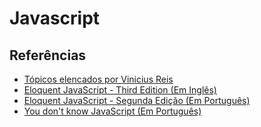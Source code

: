 # Javascript

## Referências

* [Tópicos elencados por Vinicius Reis](https://gist.github.com/vinicius73/60027329a3855345e15b2eeaa3fd588d)
* [Eloquent JavaScript - Third Edition (Em Inglês)](https://eloquentjavascript.net/)
* [Eloquent JavaScript - Segunda Edição (Em Português)](https://braziljs.github.io/eloquente-javascript/)
* [You don't know JavaScript (Em Português)](https://github.com/cezaraugusto/You-Dont-Know-JS)
